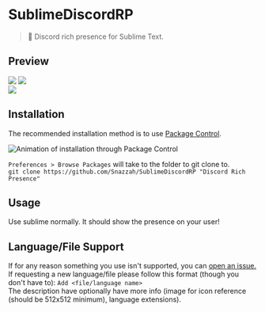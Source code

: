 # SublimeDiscordRP
> 📄 Discord rich presence for Sublime Text.

## Preview
![](https://safe.kashima.moe/1es45l5hk6tu.png) ![](https://safe.kashima.moe/mbm05x2z9yfn.png)  
![](https://safe.kashima.moe/47cf371te8sv.png)  

## Installation
The recommended installation method is to use [Package Control](https://packagecontrol.io/packages/Discord%20Rich%20Presence).

![Animation of installation through Package Control](https://camo.githubusercontent.com/ff3df50a4bad4b83b2072550c1d8cf6f5d55d159/68747470733a2f2f692e696d6775722e636f6d2f737a7475474f572e676966)

`Preferences > Browse Packages` will take to the folder to git clone to.  
`git clone https://github.com/Snazzah/SublimeDiscordRP "Discord Rich Presence"`

## Usage
Use sublime normally. It should show the presence on your user!

## Language/File Support 
If for any reason something you use isn't supported, you can [open an issue.](https://github.com/Snazzah/SublimeDiscordRP/issues/new)  
If requesting a new language/file please follow this format (though you don't have to): `Add <file/language name>`  
The description have optionally have more info (image for icon reference (should be 512x512 minimum), language extensions).
